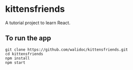 # kittensfriends
A tutorial project to learn React.

## To run the app

```
git clone https://github.com/walidoc/kittensfriends.git
cd kittensfriends
npm install
npm start
```

